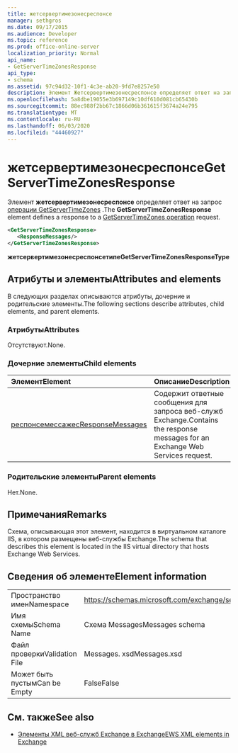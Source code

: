 ```yaml
---
title: жетсервертимезонесреспонсе
manager: sethgros
ms.date: 09/17/2015
ms.audience: Developer
ms.topic: reference
ms.prod: office-online-server
localization_priority: Normal
api_name:
- GetServerTimeZonesResponse
api_type:
- schema
ms.assetid: 97c94d32-10f1-4c3e-ab20-9fd7e8257e50
description: Элемент Жетсервертимезонесреспонсе определяет ответ на запрос операции GetServerTimeZones.
ms.openlocfilehash: 5a8dbe19055e3b697149c10df610d081cb65430b
ms.sourcegitcommit: 88ec988f2bb67c1866d06b361615f3674a24e795
ms.translationtype: MT
ms.contentlocale: ru-RU
ms.lasthandoff: 06/03/2020
ms.locfileid: "44460927"
---
```

# <a name="getservertimezonesresponse"></a><span data-ttu-id="96e28-103">жетсервертимезонесреспонсе</span><span class="sxs-lookup"><span data-stu-id="96e28-103">GetServerTimeZonesResponse</span></span>

<span data-ttu-id="96e28-104">Элемент **жетсервертимезонесреспонсе** определяет ответ на запрос [операции GetServerTimeZones](getservertimezones-operation.md) .</span><span class="sxs-lookup"><span data-stu-id="96e28-104">The **GetServerTimeZonesResponse** element defines a response to a [GetServerTimeZones operation](getservertimezones-operation.md) request.</span></span> 
  
```XML
<GetServerTimeZonesResponse>
   <ResponseMessages/>
</GetServerTimeZonesResponse>
```

 <span data-ttu-id="96e28-105">**жетсервертимезонесреспонсетипе**</span><span class="sxs-lookup"><span data-stu-id="96e28-105">**GetServerTimeZonesResponseType**</span></span>
## <a name="attributes-and-elements"></a><span data-ttu-id="96e28-106">Атрибуты и элементы</span><span class="sxs-lookup"><span data-stu-id="96e28-106">Attributes and elements</span></span>

<span data-ttu-id="96e28-107">В следующих разделах описываются атрибуты, дочерние и родительские элементы.</span><span class="sxs-lookup"><span data-stu-id="96e28-107">The following sections describe attributes, child elements, and parent elements.</span></span>
  
### <a name="attributes"></a><span data-ttu-id="96e28-108">Атрибуты</span><span class="sxs-lookup"><span data-stu-id="96e28-108">Attributes</span></span>

<span data-ttu-id="96e28-109">Отсутствуют.</span><span class="sxs-lookup"><span data-stu-id="96e28-109">None.</span></span>
  
### <a name="child-elements"></a><span data-ttu-id="96e28-110">Дочерние элементы</span><span class="sxs-lookup"><span data-stu-id="96e28-110">Child elements</span></span>

|<span data-ttu-id="96e28-111">**Элемент**</span><span class="sxs-lookup"><span data-stu-id="96e28-111">**Element**</span></span>|<span data-ttu-id="96e28-112">**Описание**</span><span class="sxs-lookup"><span data-stu-id="96e28-112">**Description**</span></span>|
|:-----|:-----|
|[<span data-ttu-id="96e28-113">респонсемессажес</span><span class="sxs-lookup"><span data-stu-id="96e28-113">ResponseMessages</span></span>](responsemessages.md) <br/> |<span data-ttu-id="96e28-114">Содержит ответные сообщения для запроса веб-служб Exchange.</span><span class="sxs-lookup"><span data-stu-id="96e28-114">Contains the response messages for an Exchange Web Services request.</span></span>  <br/> |
   
### <a name="parent-elements"></a><span data-ttu-id="96e28-115">Родительские элементы</span><span class="sxs-lookup"><span data-stu-id="96e28-115">Parent elements</span></span>

<span data-ttu-id="96e28-116">Нет.</span><span class="sxs-lookup"><span data-stu-id="96e28-116">None.</span></span>
  
## <a name="remarks"></a><span data-ttu-id="96e28-117">Примечания</span><span class="sxs-lookup"><span data-stu-id="96e28-117">Remarks</span></span>

<span data-ttu-id="96e28-118">Схема, описывающая этот элемент, находится в виртуальном каталоге IIS, в котором размещены веб-службы Exchange.</span><span class="sxs-lookup"><span data-stu-id="96e28-118">The schema that describes this element is located in the IIS virtual directory that hosts Exchange Web Services.</span></span>
  
## <a name="element-information"></a><span data-ttu-id="96e28-119">Сведения об элементе</span><span class="sxs-lookup"><span data-stu-id="96e28-119">Element information</span></span>

|||
|:-----|:-----|
|<span data-ttu-id="96e28-120">Пространство имен</span><span class="sxs-lookup"><span data-stu-id="96e28-120">Namespace</span></span>  <br/> |https://schemas.microsoft.com/exchange/services/2006/messages  <br/> |
|<span data-ttu-id="96e28-121">Имя схемы</span><span class="sxs-lookup"><span data-stu-id="96e28-121">Schema Name</span></span>  <br/> |<span data-ttu-id="96e28-122">Схема Messages</span><span class="sxs-lookup"><span data-stu-id="96e28-122">Messages schema</span></span>  <br/> |
|<span data-ttu-id="96e28-123">Файл проверки</span><span class="sxs-lookup"><span data-stu-id="96e28-123">Validation File</span></span>  <br/> |<span data-ttu-id="96e28-124">Messages. xsd</span><span class="sxs-lookup"><span data-stu-id="96e28-124">Messages.xsd</span></span>  <br/> |
|<span data-ttu-id="96e28-125">Может быть пустым</span><span class="sxs-lookup"><span data-stu-id="96e28-125">Can be Empty</span></span>  <br/> |<span data-ttu-id="96e28-126">False</span><span class="sxs-lookup"><span data-stu-id="96e28-126">False</span></span>  <br/> |
   
## <a name="see-also"></a><span data-ttu-id="96e28-127">См. также</span><span class="sxs-lookup"><span data-stu-id="96e28-127">See also</span></span>



- [<span data-ttu-id="96e28-128">Элементы XML веб-служб Exchange в Exchange</span><span class="sxs-lookup"><span data-stu-id="96e28-128">EWS XML elements in Exchange</span></span>](ews-xml-elements-in-exchange.md)

